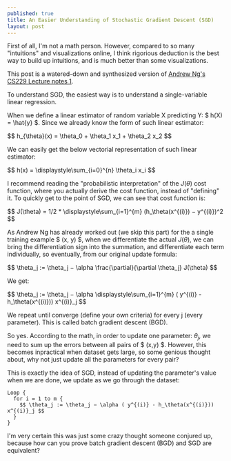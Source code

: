 ```yaml
---
published: true
title: An Easier Understanding of Stochastic Gradient Descent (SGD)
layout: post
---
```



First of all, I'm not a math person. However, compared to so many "intuitions" and visualizations online, I think rigorious deduction is the best way to build up intuitions, and is much better than some visualizations.

This post is a watered-down and synthesized version of [Andrew Ng's CS229 Lecture notes 1](http://cs229.stanford.edu/notes/cs229-notes1.pdf).

To understand SGD, the easiest way is to understand a single-variable linear regression.

When we define a linear estimator of random variable X predicting Y: $ h(X) =  \hat{y} $. Since we already know the form of such linear estimator:

<div>$$ h_{\theta}(x) = \theta_0 + \theta_1 x_1 + \theta_2 x_2 $$</div>

We can easily get the below vectorial representation of such linear estimator:

<div> $$ h(x) = \displaystyle\sum_{i=0}^{n} \theta_i x_i  $$ </div>

I recommend reading the "probabilistic interpretation" of the $J(\theta)$ cost function, where you actually derive the cost function, instead of "defining" it. To quickly get to the point of SGD, we can see that cost function is:

<div> $$ J(\theta) = 1/2 * \displaystyle\sum_{i=1}^{m} (h_\theta(x^{(i)}) − y^{(i)})^2 $$ </div>

As Andrew Ng has already worked out (we skip this part) for the a single training example $ (x, y) $, when we differentiate the actual $J(\theta)$, we can bring the differentiation sign into the summation, and differentiate each term individually, so eventually, from our original update formula:

<div> $$ \theta_j := \theta_j − \alpha \frac{\partial}{\partial \theta_j} J(\theta) $$ </div>

We get:

<div> $$ \theta_j := \theta_j − \alpha \displaystyle\sum_{i=1}^{m} ( y^{(i)} - h_\theta(x^{(i)})) x^{(i)}_j $$ </div>

We repeat until converge (define your own criteria) for every j (every parameter). This is called batch gradient descent (BGD).

So yes. According to the math, in order to update one parameter: $\theta_j$, we need to sum up the errors between all pairs of $ (x,y) $. However, this becomes inpractical when dataset gets large, so some genious thought about, why not just update all the parameters for every pair?

This is exactly the idea of SGD, instead of updating the parameter's value when we are done, we update as we go through the dataset:

```
Loop {
  for i = 1 to m {
  	$$ \theta_j := \theta_j − \alpha ( y^{(i)} - h_\theta(x^{(i)})) x^{(i)}_j $$
  }
}
```


I'm very certain this was just some crazy thought someone conjured up, because how can you prove batch gradient descent (BGD) and SGD are equivalent? 







